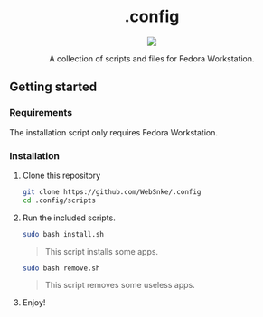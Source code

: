 <h1 align="center">.config</h1>

<p align="center"><img src="https://www.fedoraproject.org/w/uploads/2/2d/Logo_fedoralogo.png"></p>

<p align="center">A collection of scripts and files for Fedora Workstation.</p>

## Getting started

### Requirements

The installation script only requires Fedora Workstation.

### Installation

1. Clone this repository

    ```sh
    git clone https://github.com/WebSnke/.config
    cd .config/scripts
    ```   
    
2. Run the included scripts.
    
    ```sh
    sudo bash install.sh
    ``` 
    > This script installs some apps.
    
    ```sh
    sudo bash remove.sh
    ``` 
    > This script removes some useless apps.

4. Enjoy!
